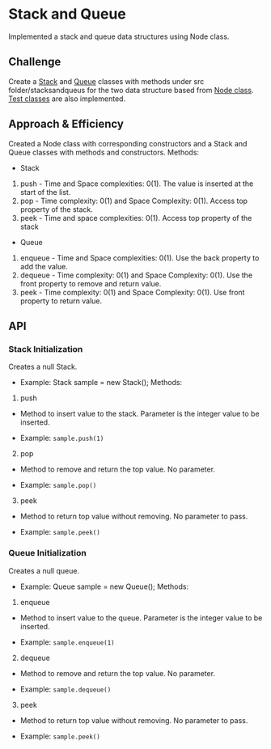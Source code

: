 # Stack and Queue
Implemented a stack and queue data structures using Node class.

## Challenge
Create a [Stack](https://github.com/joriefernandez/data-structures-and-algorithms/blob/master/challenges-401/linkedlist/src/main/java/stacksandqueues/Stack.java) and [Queue](https://github.com/joriefernandez/data-structures-and-algorithms/blob/master/challenges-401/linkedlist/src/main/java/stacksandqueues/Queue.java) classes with methods under src folder/stacksandqueus for the two data structure based from [Node class](https://github.com/joriefernandez/data-structures-and-algorithms/blob/master/challenges-401/linkedlist/src/main/java/stacksandqueues/Node.java). [Test classes](https://github.com/joriefernandez/data-structures-and-algorithms/tree/master/challenges-401/linkedlist/src/test/java/stacksandqueues) are also implemented.
 
## Approach & Efficiency
Created a Node class with corresponding constructors and a Stack and Queue classes with methods and constructors. Methods:
* Stack
1. push - Time and Space complexities: 0(1). The value is inserted at the start of the list.
2. pop - Time complexity: 0(1) and Space Complexity: 0(1). Access top property of the stack.
3. peek - Time and space complexities: 0(1). Access top property of the stack
* Queue
1. enqueue - Time and Space complexities: 0(1). Use the back property to add the value.
2. dequeue - Time complexity: 0(1) and Space Complexity: 0(1). Use the front property to remove and return value.
3. peek - Time complexity: 0(1) and Space Complexity: 0(1). Use front property to return value.

## API
### Stack Initialization
Creates a null Stack.
* Example: Stack sample = new Stack();
Methods:
1. push
* Method to insert value to the stack. Parameter is the integer value to be inserted.

* Example: `sample.push(1)`
2. pop
* Method to remove and return the top value. No parameter.

* Example: `sample.pop()`
3. peek
* Method to return top value without removing. No parameter to pass. 

* Example: `sample.peek()`

### Queue Initialization
Creates a null queue.

* Example: Queue sample = new Queue();
Methods:
1. enqueue
* Method to insert value to the queue. Parameter is the integer value to be inserted.

* Example: `sample.enqueue(1)`
2. dequeue
* Method to remove and return the top value. No parameter.

* Example: `sample.dequeue()`
3. peek
* Method to return top value without removing. No parameter to pass. 

* Example: `sample.peek()`
